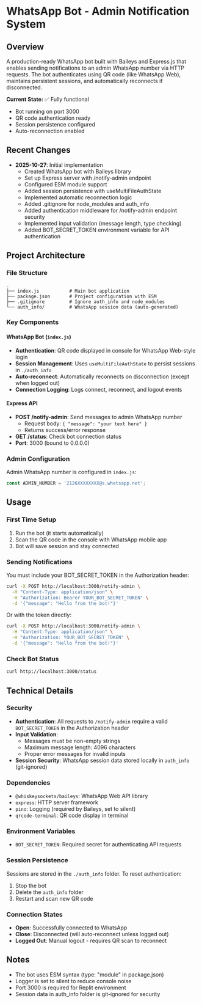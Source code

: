 # WhatsApp Bot - Admin Notification System

## Overview
A production-ready WhatsApp bot built with Baileys and Express.js that enables sending notifications to an admin WhatsApp number via HTTP requests. The bot authenticates using QR code (like WhatsApp Web), maintains persistent sessions, and automatically reconnects if disconnected.

**Current State:** ✅ Fully functional
- Bot running on port 3000
- QR code authentication ready
- Session persistence configured
- Auto-reconnection enabled

## Recent Changes
- **2025-10-27**: Initial implementation
  - Created WhatsApp bot with Baileys library
  - Set up Express server with /notify-admin endpoint
  - Configured ESM module support
  - Added session persistence with useMultiFileAuthState
  - Implemented automatic reconnection logic
  - Added .gitignore for node_modules and auth_info
  - Added authentication middleware for /notify-admin endpoint security
  - Implemented input validation (message length, type checking)
  - Added BOT_SECRET_TOKEN environment variable for API authentication

## Project Architecture

### File Structure
```
.
├── index.js           # Main bot application
├── package.json       # Project configuration with ESM
├── .gitignore         # Ignore auth_info and node_modules
└── auth_info/         # WhatsApp session data (auto-generated)
```

### Key Components

#### WhatsApp Bot (`index.js`)
- **Authentication**: QR code displayed in console for WhatsApp Web-style login
- **Session Management**: Uses `useMultiFileAuthState` to persist sessions in `./auth_info`
- **Auto-reconnect**: Automatically reconnects on disconnection (except when logged out)
- **Connection Logging**: Logs connect, reconnect, and logout events

#### Express API
- **POST /notify-admin**: Send messages to admin WhatsApp number
  - Request body: `{ "message": "your text here" }`
  - Returns success/error response
- **GET /status**: Check bot connection status
- **Port**: 3000 (bound to 0.0.0.0)

### Admin Configuration
Admin WhatsApp number is configured in `index.js`:
```javascript
const ADMIN_NUMBER = '2126XXXXXXXX@s.whatsapp.net';
```

## Usage

### First Time Setup
1. Run the bot (it starts automatically)
2. Scan the QR code in the console with WhatsApp mobile app
3. Bot will save session and stay connected

### Sending Notifications
You must include your BOT_SECRET_TOKEN in the Authorization header:

```bash
curl -X POST http://localhost:3000/notify-admin \
  -H "Content-Type: application/json" \
  -H "Authorization: Bearer YOUR_BOT_SECRET_TOKEN" \
  -d '{"message": "Hello from the bot!"}'
```

Or with the token directly:
```bash
curl -X POST http://localhost:3000/notify-admin \
  -H "Content-Type: application/json" \
  -H "Authorization: YOUR_BOT_SECRET_TOKEN" \
  -d '{"message": "Hello from the bot!"}'
```

### Check Bot Status
```bash
curl http://localhost:3000/status
```

## Technical Details

### Security
- **Authentication**: All requests to `/notify-admin` require a valid `BOT_SECRET_TOKEN` in the Authorization header
- **Input Validation**: 
  - Messages must be non-empty strings
  - Maximum message length: 4096 characters
  - Proper error messages for invalid inputs
- **Session Security**: WhatsApp session data stored locally in `auth_info` (git-ignored)

### Dependencies
- `@whiskeysockets/baileys`: WhatsApp Web API library
- `express`: HTTP server framework
- `pino`: Logging (required by Baileys, set to silent)
- `qrcode-terminal`: QR code display in terminal

### Environment Variables
- `BOT_SECRET_TOKEN`: Required secret for authenticating API requests

### Session Persistence
Sessions are stored in the `./auth_info` folder. To reset authentication:
1. Stop the bot
2. Delete the `auth_info` folder
3. Restart and scan new QR code

### Connection States
- **Open**: Successfully connected to WhatsApp
- **Close**: Disconnected (will auto-reconnect unless logged out)
- **Logged Out**: Manual logout - requires QR scan to reconnect

## Notes
- The bot uses ESM syntax (type: "module" in package.json)
- Logger is set to silent to reduce console noise
- Port 3000 is required for Replit environment
- Session data in auth_info folder is git-ignored for security
